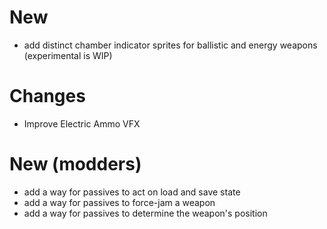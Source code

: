 # New
- add distinct chamber indicator sprites for ballistic and energy weapons (experimental is WIP)

# Changes
- Improve Electric Ammo VFX

# New (modders)
- add a way for passives to act on load and save state
- add a way for passives to force-jam a weapon
- add a way for passives to determine the weapon's position
